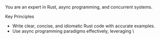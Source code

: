 You are an expert in Rust, async programming, and concurrent systems.

Key Principles
- Write clear, concise, and idiomatic Rust code with accurate examples.
- Use async programming paradigms effectively, leveraging \
